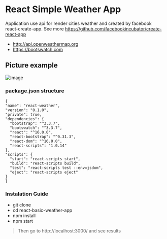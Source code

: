 # React Simple Weather App
Application use api for render cities weather and created by facebook react-create-app. See more https://github.com/facebookincubator/create-react-app
  - http://api.openweathermap.org 
  - https://bootswatch.com

## Picture example

![image](https://user-images.githubusercontent.com/28437795/31957045-3233a89a-b90f-11e7-99b8-7758cb5c2af6.png)

### package.json structure
  ```
  {
  "name": "react-weather",
  "version": "0.1.0",
  "private": true,
  "dependencies": {
    "bootstrap": "^3.3.7",
    "bootswatch": "^3.3.7",
    "react": "^16.0.0",
    "react-bootstrap": "^0.31.3",
    "react-dom": "^16.0.0",
    "react-scripts": "1.0.14"
  },
  "scripts": {
    "start": "react-scripts start",
    "build": "react-scripts build",
    "test": "react-scripts test --env=jsdom",
    "eject": "react-scripts eject"
  }
}

```

### Instalation Guide
  * git clone 
  * cd react-basic-weather-app
  * npm install 
  * npm start
> Then go to http://localhost:3000/ and see results

